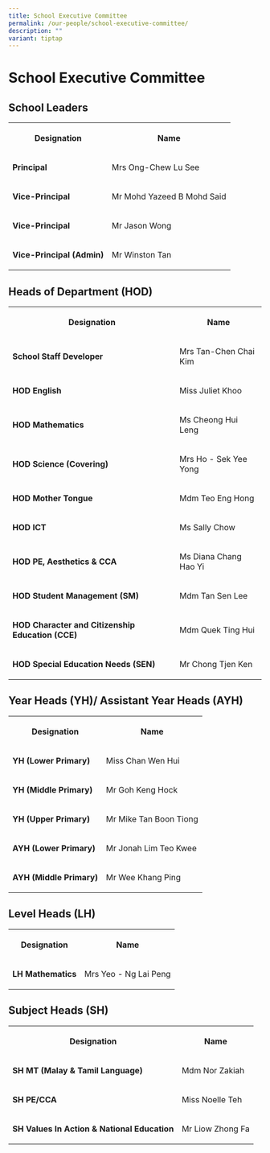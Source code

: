 ```yaml
---
title: School Executive Committee
permalink: /our-people/school-executive-committee/
description: ""
variant: tiptap
---
```

<h1>School Executive Committee</h1><h2>School Leaders</h2><table><tbody><tr><th rowspan="1" colspan="1"><p>Designation</p></th><th rowspan="1" colspan="1"><p>Name</p></th></tr><tr><td rowspan="1" colspan="1"><p><strong>Principal</strong></p></td><td rowspan="1" colspan="1"><p>Mrs Ong-Chew Lu See</p></td></tr><tr><td rowspan="1" colspan="1"><p><strong>Vice-Principal</strong></p></td><td rowspan="1" colspan="1"><p>Mr Mohd Yazeed B Mohd Said</p></td></tr><tr><td rowspan="1" colspan="1"><p><strong>Vice-Principal</strong></p></td><td rowspan="1" colspan="1"><p>Mr Jason Wong</p></td></tr><tr><td rowspan="1" colspan="1"><p><strong>Vice-Principal (Admin)</strong></p></td><td rowspan="1" colspan="1"><p>Mr Winston Tan</p></td></tr></tbody></table><h2>Heads of Department (HOD)</h2><table><tbody><tr><th rowspan="1" colspan="1"><p>Designation</p></th><th rowspan="1" colspan="1"><p>Name</p></th></tr><tr><td rowspan="1" colspan="1"><p><strong>School Staff Developer</strong></p></td><td rowspan="1" colspan="1"><p>Mrs Tan-Chen Chai Kim</p></td></tr><tr><td rowspan="1" colspan="1"><p><strong>HOD English</strong></p></td><td rowspan="1" colspan="1"><p>Miss Juliet Khoo</p></td></tr><tr><td rowspan="1" colspan="1"><p><strong>HOD Mathematics</strong></p></td><td rowspan="1" colspan="1"><p>Ms Cheong Hui Leng</p></td></tr><tr><td rowspan="1" colspan="1"><p><strong>HOD Science (Covering)</strong></p></td><td rowspan="1" colspan="1"><p>Mrs Ho - Sek Yee Yong</p></td></tr><tr><td rowspan="1" colspan="1"><p><strong>HOD Mother Tongue</strong></p></td><td rowspan="1" colspan="1"><p>Mdm Teo Eng Hong</p></td></tr><tr><td rowspan="1" colspan="1"><p><strong>HOD ICT</strong></p></td><td rowspan="1" colspan="1"><p>Ms Sally Chow</p></td></tr><tr><td rowspan="1" colspan="1"><p><strong>HOD PE, Aesthetics &amp; CCA</strong></p></td><td rowspan="1" colspan="1"><p>Ms Diana Chang Hao Yi</p></td></tr><tr><td rowspan="1" colspan="1"><p><strong>HOD Student Management (SM)</strong></p></td><td rowspan="1" colspan="1"><p>Mdm Tan Sen Lee</p></td></tr><tr><td rowspan="1" colspan="1"><p><strong>HOD Character and Citizenship Education (CCE)</strong></p></td><td rowspan="1" colspan="1"><p>Mdm Quek Ting Hui</p></td></tr><tr><td rowspan="1" colspan="1"><p><strong>HOD Special Education Needs (SEN)</strong></p></td><td rowspan="1" colspan="1"><p>Mr Chong Tjen Ken</p></td></tr></tbody></table><h2>Year Heads (YH)/ Assistant Year Heads (AYH)</h2><table><tbody><tr><th rowspan="1" colspan="1"><p>Designation</p></th><th rowspan="1" colspan="1"><p>Name</p></th></tr><tr><td rowspan="1" colspan="1"><p><strong>YH (Lower Primary)</strong></p></td><td rowspan="1" colspan="1"><p>Miss Chan Wen Hui</p></td></tr><tr><td rowspan="1" colspan="1"><p><strong>YH (Middle Primary)</strong></p></td><td rowspan="1" colspan="1"><p>Mr Goh Keng Hock</p></td></tr><tr><td rowspan="1" colspan="1"><p><strong>YH (Upper Primary)</strong></p></td><td rowspan="1" colspan="1"><p>Mr Mike Tan Boon Tiong</p></td></tr><tr><td rowspan="1" colspan="1"><p><strong>AYH (Lower Primary)</strong></p></td><td rowspan="1" colspan="1"><p>Mr Jonah Lim Teo Kwee</p></td></tr><tr><td rowspan="1" colspan="1"><p><strong>AYH (Middle Primary)</strong></p></td><td rowspan="1" colspan="1"><p>Mr Wee Khang Ping</p></td></tr></tbody></table><h2>Level Heads (LH)</h2><table><tbody><tr><th rowspan="1" colspan="1"><p>Designation</p></th><th rowspan="1" colspan="1"><p>Name</p></th></tr><tr><td rowspan="1" colspan="1"><p><strong>LH Mathematics</strong></p></td><td rowspan="1" colspan="1"><p>Mrs Yeo - Ng Lai Peng</p></td></tr></tbody></table><h2>Subject Heads (SH)</h2><table><tbody><tr><th rowspan="1" colspan="1"><p>Designation</p></th><th rowspan="1" colspan="1"><p>Name</p></th></tr><tr><td rowspan="1" colspan="1"><p><strong>SH MT (Malay &amp; Tamil Language)</strong></p></td><td rowspan="1" colspan="1"><p>Mdm Nor Zakiah</p></td></tr><tr><td rowspan="1" colspan="1"><p><strong>SH PE/CCA</strong></p></td><td rowspan="1" colspan="1"><p>Miss Noelle Teh</p></td></tr><tr><td rowspan="1" colspan="1"><p><strong>SH Values In Action &amp; National Education</strong></p></td><td rowspan="1" colspan="1"><p>Mr Liow Zhong Fa</p></td></tr></tbody></table><p></p>